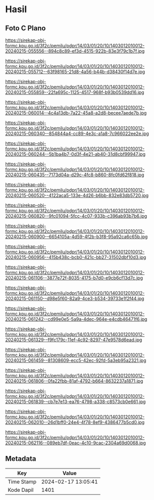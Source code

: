 # Hasil

## Foto C Plano

https://sirekap-obj-formc.kpu.go.id/3f2c/pemilu/pdpr/14/03/01/20/10/1403012010012-20240215-055556--894c8c89-ef3d-4515-922b-83e3f79c1b7f.jpg

https://sirekap-obj-formc.kpu.go.id/3f2c/pemilu/pdpr/14/03/01/20/10/1403012010012-20240215-055712--63f98165-21d8-4a56-b44b-d38430f14d7e.jpg

https://sirekap-obj-formc.kpu.go.id/3f2c/pemilu/pdpr/14/03/01/20/10/1403012010012-20240215-055859--22fa695c-1125-4517-968f-b93b0539dd16.jpg

https://sirekap-obj-formc.kpu.go.id/3f2c/pemilu/pdpr/14/03/01/20/10/1403012010012-20240215-060014--4c4a13db-7a22-45a8-a2d8-becee7aede7b.jpg

https://sirekap-obj-formc.kpu.go.id/3f2c/pemilu/pdpr/14/03/01/20/10/1403012010012-20240215-060340--854844a4-cc89-4e3c-a1a8-7c966022ee2e.jpg

https://sirekap-obj-formc.kpu.go.id/3f2c/pemilu/pdpr/14/03/01/20/10/1403012010012-20240215-060244--5b1ba4b7-0d3f-4e21-ab40-31d8cbf99947.jpg

https://sirekap-obj-formc.kpu.go.id/3f2c/pemilu/pdpr/14/03/01/20/10/1403012010012-20240215-060435--7173d04a-d29c-4fc8-b860-8fc0fd62f818.jpg

https://sirekap-obj-formc.kpu.go.id/3f2c/pemilu/pdpr/14/03/01/20/10/1403012010012-20240215-060520--4122aca5-133e-4d26-b6bb-832e83db5720.jpg

https://sirekap-obj-formc.kpu.go.id/3f2c/pemilu/pdpr/14/03/01/20/10/1403012010012-20240215-060820--9fc01094-5fcc-4c07-933b-c396ab93b7b6.jpg

https://sirekap-obj-formc.kpu.go.id/3f2c/pemilu/pdpr/14/03/01/20/10/1403012010012-20240215-060900--6654105a-4d59-4f2b-b3f8-95a92ca6c65b.jpg

https://sirekap-obj-formc.kpu.go.id/3f2c/pemilu/pdpr/14/03/01/20/10/1403012010012-20240215-060956--415b438c-bcb0-421c-bb27-31502dbf10d3.jpg

https://sirekap-obj-formc.kpu.go.id/3f2c/pemilu/pdpr/14/03/01/20/10/1403012010012-20240215-061106--3877e72f-8035-4175-b7d0-e9cb6cf13d7c.jpg

https://sirekap-obj-formc.kpu.go.id/3f2c/pemilu/pdpr/14/03/01/20/10/1403012010012-20240215-061150--d98e5f60-82a9-4ce3-b534-39733e1f2f44.jpg

https://sirekap-obj-formc.kpu.go.id/3f2c/pemilu/pdpr/14/03/01/20/10/1403012010012-20240215-061242--cd99e0e5-5a9a-4dec-964e-e4cdb46471f6.jpg

https://sirekap-obj-formc.kpu.go.id/3f2c/pemilu/pdpr/14/03/01/20/10/1403012010012-20240215-061329--f9fc179c-11ef-4c92-8297-47e9578d6ead.jpg

https://sirekap-obj-formc.kpu.go.id/3f2c/pemilu/pdpr/14/03/01/20/10/1403012010012-20240215-061459--81308609-ecc5-42ec-92fd-5a3eb95a2321.jpg

https://sirekap-obj-formc.kpu.go.id/3f2c/pemilu/pdpr/14/03/01/20/10/1403012010012-20240215-061806--0fa22fbb-81af-4792-b664-8632237a1871.jpg

https://sirekap-obj-formc.kpu.go.id/3f2c/pemilu/pdpr/14/03/01/20/10/1403012010012-20240215-061839--cb7e7e13-ea76-4798-a338-c8573cb0e661.jpg

https://sirekap-obj-formc.kpu.go.id/3f2c/pemilu/pdpr/14/03/01/20/10/1403012010012-20240215-062010--26d1bff0-24e4-4f78-8ef9-4386477b5cd0.jpg

https://sirekap-obj-formc.kpu.go.id/3f2c/pemilu/pdpr/14/03/01/20/10/1403012010012-20240215-062116--089eb7df-0eac-4c10-9cac-2304a69d0068.jpg


## Metadata

| Key        | Value               |
| ---------- | ------------------- |
| Time Stamp | 2024-02-17 13:05:41 |
| Kode Dapil | 1401                |



